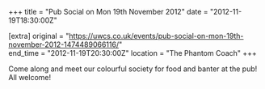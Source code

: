 +++
title = "Pub Social on Mon 19th November 2012"
date = "2012-11-19T18:30:00Z"

[extra]
original = "https://uwcs.co.uk/events/pub-social-on-mon-19th-november-2012-1474489066116/"    
end_time = "2012-11-19T20:30:00Z"
location = "The Phantom Coach"
+++

Come along and meet our colourful society for food and banter at the pub\! All welcome\!

